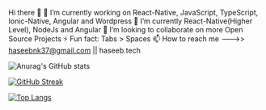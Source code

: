 Hi there 👋
🔭 I’m currently working on React-Native, JavaScript, TypeScript,  Ionic-Native, Angular and Wordpress 
🌱 I’m currently  React-Native(Higher Level), NodeJs and Angular
👯 I’m looking to collaborate on more Open Source Projects
⚡ Fun fact: Tabs > Spaces
📫 How to reach me --->> haseebnk37@gmail.com || haseeb.tech


![Anurag's GitHub stats](https://github-readme-stats.vercel.app/api?username=haseebnk&show_icons=true&theme=radical)

[![GitHub Streak](http://github-readme-streak-stats.herokuapp.com?user=haseebnk&theme=nightowl&date_format=M%20j%5B%2C%20Y%5D)](https://git.io/streak-stats)

[![Top Langs](https://github-readme-stats.vercel.app/api/top-langs/?username=haseebnk&layout=default)](https://github.com/haseebnk/github-readme-stats)
